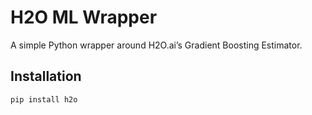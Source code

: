 # H2O ML Wrapper

A simple Python wrapper around H2O.ai’s Gradient Boosting Estimator.

## Installation

```bash
pip install h2o
